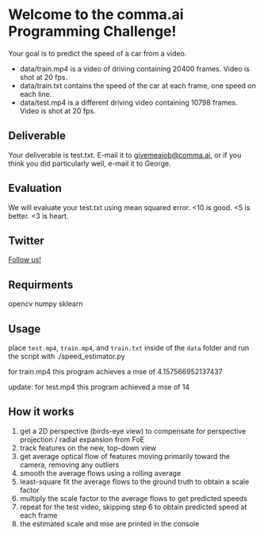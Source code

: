 Welcome to the comma.ai Programming Challenge!
======

Your goal is to predict the speed of a car from a video.

- data/train.mp4 is a video of driving containing 20400 frames. Video is shot at 20 fps.
- data/train.txt contains the speed of the car at each frame, one speed on each line.
- data/test.mp4 is a different driving video containing 10798 frames. Video is shot at 20 fps.

Deliverable
-----

Your deliverable is test.txt. E-mail it to givemeajob@comma.ai, or if you think you did particularly well, e-mail it to George.

Evaluation
-----

We will evaluate your test.txt using mean squared error. <10 is good. <5 is better. <3 is heart.

Twitter
------

<a href="https://twitter.com/comma_ai">Follow us!</a>

## Requirments
opencv
numpy
sklearn

## Usage
place `test.mp4`, `train.mp4`, and `train.txt` inside of the `data` folder and run the script with ./speed_estimator.py

for train.mp4 this program achieves a mse of 4.157566952137437

update: for test.mp4 this program achieved a mse of 14

## How it works
1) get a 2D perspective (birds-eye view) to compensate for perspective projection / radial expansion from FoE
2) track features on the new, top-down view
3) get average optical flow of features moving primarily toward the camera, removing any outliers
4) smooth the average flows using a rolling average
6) least-square fit the average flows to the ground truth to obtain a scale factor
7) multiply the scale factor to the average flows to get predicted speeds
8) repeat for the test video, skipping step 6 to obtain predicted speed at each frame
9) the estimated scale and mse are printed in the console


